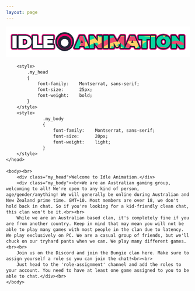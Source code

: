 ```yaml
---
layout: page
---
```


<a href="https://idleanimation.com/"><img src="/img/banner_main.png" alt="Idle Animation"></a>

<html>
    <head>
        <title>Discord and Clan</title>

        <style>
            .my_head
            {
                font-family:    Montserrat, sans-serif;
                font-size:      25px;
                font-weight:    bold;
            }
        </style>
        <style>
                  .my_body
                  {
                      font-family:    Montserrat, sans-serif;
                      font-size:      20px;
                      font-weight:    light;
                  }
        </style>
    </head>

    <body><br>
        <div class="my_head">Welcome to Idle Animation.</div>
        <div class="my_body"><br>We are an Australian gaming group, welcoming to all! We're open to any kind of person, age/gender/anything! We will generally be online during Australian and New Zealand prime time. GMT+10. Most members are over 18, we don't hold back in chat. So if you're looking for a kid-friendly clean chat, this clan won't be it.<br><br>
        While we are an Australian based clan, it's completely fine if you are from another country. Keep in mind that may mean you will not be able to play many games with most people in the clan due to latency. We play exclusively on PC. We are a casual group of friends, but we'll chuck on our tryhard pants when we can. We play many different games.<br><br>
        Join us on the Discord and join the Bungie clan here. Make sure to assign yourself a role so you can join the chat!<br><br>
        Just head to the 'role-assignment' channel and add the roles to your account. You need to have at least one game assigned to you to be able to chat.</div><br>
    </body>
</html>
